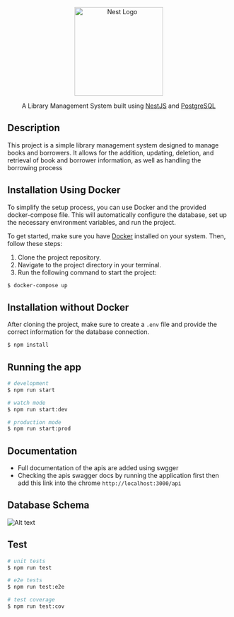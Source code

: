 <p align="center">
  <a href="http://nestjs.com/" target="blank"><img src="https://nestjs.com/img/logo-small.svg" width="200" alt="Nest Logo" /></a>
</p>

[circleci-image]: https://img.shields.io/circleci/build/github/nestjs/nest/master?token=abc123def456
[circleci-url]: https://circleci.com/gh/nestjs/nest

  <p align="center">A Library Management System built using
  <a href="https://github.com/nestjs/nest" target="_blank">NestJS<a> 
  and <a href="https://www.postgresql.org/" target="_blank"> PostgreSQL </a> </p>

## Description

This project is a simple library management system designed to manage books and borrowers. It allows for the addition, updating, deletion, and retrieval of book and borrower information, as well as handling the borrowing process

## Installation Using Docker

To simplify the setup process, you can use Docker and the provided docker-compose file. This will automatically configure the database, set up the necessary environment variables, and run the project.

To get started, make sure you have [Docker](https://www.docker.com/) installed on your system. Then, follow these steps:

1. Clone the project repository.
2. Navigate to the project directory in your terminal.
3. Run the following command to start the project:

```bash
$ docker-compose up
```

## Installation without Docker

After cloning the project, make sure to create a `.env` file and provide the correct information for the database connection.

```bash
$ npm install
```

## Running the app

```bash
# development
$ npm run start

# watch mode
$ npm run start:dev

# production mode
$ npm run start:prod
```

## Documentation

- Full documentation of the apis are added using swgger
- Checking the apis swagger docs by running the application first then add this link into the chrome `http://localhost:3000/api`

## Database Schema

![Alt text](relative%20database_schema.png?raw=true 'Title')

## Test

```bash
# unit tests
$ npm run test

# e2e tests
$ npm run test:e2e

# test coverage
$ npm run test:cov
```
